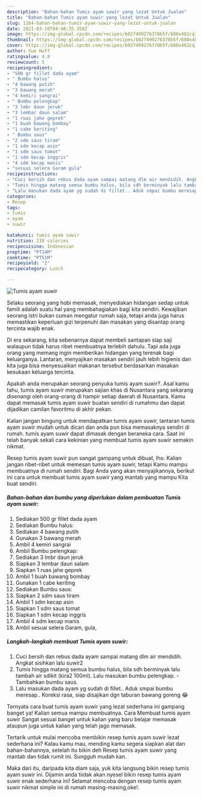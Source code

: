 ```yaml
---
description: "Bahan-bahan Tumis ayam suwir yang lezat Untuk Jualan"
title: "Bahan-bahan Tumis ayam suwir yang lezat Untuk Jualan"
slug: 1164-bahan-bahan-tumis-ayam-suwir-yang-lezat-untuk-jualan
date: 2021-03-10T04:48:35.358Z
image: https://img-global.cpcdn.com/recipes/b027499276370b5f/680x482cq70/tumis-ayam-suwir-foto-resep-utama.jpg
thumbnail: https://img-global.cpcdn.com/recipes/b027499276370b5f/680x482cq70/tumis-ayam-suwir-foto-resep-utama.jpg
cover: https://img-global.cpcdn.com/recipes/b027499276370b5f/680x482cq70/tumis-ayam-suwir-foto-resep-utama.jpg
author: Sue Huff
ratingvalue: 4.8
reviewcount: 5
recipeingredient:
- "500 gr fillet dada ayam"
- " Bumbu halus"
- "4 bawang putih"
- "3 bawang merah"
- "4 kemiri sangrai"
- " Bumbu pelengkap"
- "3 lmbr daun jeruk"
- "3 lembar daun salam"
- "1 ruas jahe geprek"
- "1 buah bawang bombay"
- "1 cabe keriting"
- " Bumbu saus"
- "2 sdm saus tiram"
- "1 sdm kecap asin"
- "1 sdm saus tomat"
- "1 sdm kecap inggris"
- "4 sdm kecap manis"
- "sesuai selera Garam gula"
recipeinstructions:
- "Cuci bersih dan rebus dada ayam sampai matang dlm air mendidih. Angkat sisihkan lalu suwir2"
- "Tumis hingga matang semua bumbu halus, bila sdh berminyak lalu tambah air sdikit (kira2 100ml). Lalu masukan bumbu pelengkap.  Tambahkan bumbu saus."
- "Lalu masukan dada ayam yg sudah di fillet.. Aduk smpai bumbu meresap.. Koreksi rasa, siap disajikan dgn taburan bawang goreng 😂"
categories:
- Resep
tags:
- tumis
- ayam
- suwir

katakunci: tumis ayam suwir 
nutrition: 218 calories
recipecuisine: Indonesian
preptime: "PT14M"
cooktime: "PT51M"
recipeyield: "2"
recipecategory: Lunch

---
```



![Tumis ayam suwir](https://img-global.cpcdn.com/recipes/b027499276370b5f/680x482cq70/tumis-ayam-suwir-foto-resep-utama.jpg)

Selaku seorang yang hobi memasak, menyediakan hidangan sedap untuk famili adalah suatu hal yang membahagiakan bagi kita sendiri. Kewajiban seorang istri bukan cuman mengatur rumah saja, tetapi anda juga harus memastikan keperluan gizi terpenuhi dan masakan yang disantap orang tercinta wajib enak.

Di era  sekarang, kita sebenarnya dapat membeli santapan siap saji walaupun tidak harus ribet membuatnya terlebih dahulu. Tapi ada juga orang yang memang ingin memberikan hidangan yang terenak bagi keluarganya. Lantaran, menyajikan masakan sendiri jauh lebih higienis dan kita juga bisa menyesuaikan makanan tersebut berdasarkan masakan kesukaan keluarga tercinta. 



Apakah anda merupakan seorang penyuka tumis ayam suwir?. Asal kamu tahu, tumis ayam suwir merupakan sajian khas di Nusantara yang sekarang disenangi oleh orang-orang di hampir setiap daerah di Nusantara. Kamu dapat memasak tumis ayam suwir buatan sendiri di rumahmu dan dapat dijadikan camilan favoritmu di akhir pekan.

Kalian jangan bingung untuk mendapatkan tumis ayam suwir, lantaran tumis ayam suwir mudah untuk dicari dan anda pun bisa memasaknya sendiri di rumah. tumis ayam suwir dapat dimasak dengan beraneka cara. Saat ini telah banyak sekali cara kekinian yang membuat tumis ayam suwir semakin nikmat.

Resep tumis ayam suwir pun sangat gampang untuk dibuat, lho. Kalian jangan ribet-ribet untuk memesan tumis ayam suwir, tetapi Kamu mampu membuatnya di rumah sendiri. Bagi Anda yang akan menyajikannya, berikut ini cara untuk membuat tumis ayam suwir yang mantab yang mampu Kita buat sendiri.

<!--inarticleads1-->

##### Bahan-bahan dan bumbu yang diperlukan dalam pembuatan Tumis ayam suwir:

1. Sediakan 500 gr fillet dada ayam
1. Sediakan  Bumbu halus:
1. Sediakan 4 bawang putih
1. Gunakan 3 bawang merah
1. Ambil 4 kemiri sangrai
1. Ambil  Bumbu pelengkap:
1. Sediakan 3 lmbr daun jeruk
1. Siapkan 3 lembar daun salam
1. Siapkan 1 ruas jahe geprek
1. Ambil 1 buah bawang bombay
1. Gunakan 1 cabe keriting
1. Sediakan  Bumbu saus:
1. Siapkan 2 sdm saus tiram
1. Ambil 1 sdm kecap asin
1. Siapkan 1 sdm saus tomat
1. Siapkan 1 sdm kecap inggris
1. Ambil 4 sdm kecap manis
1. Ambil sesuai selera Garam, gula,




<!--inarticleads2-->

##### Langkah-langkah membuat Tumis ayam suwir:

1. Cuci bersih dan rebus dada ayam sampai matang dlm air mendidih. Angkat sisihkan lalu suwir2
1. Tumis hingga matang semua bumbu halus, bila sdh berminyak lalu tambah air sdikit (kira2 100ml). Lalu masukan bumbu pelengkap.  - Tambahkan bumbu saus.
1. Lalu masukan dada ayam yg sudah di fillet.. Aduk smpai bumbu meresap.. Koreksi rasa, siap disajikan dgn taburan bawang goreng 😂




Ternyata cara buat tumis ayam suwir yang lezat sederhana ini gampang banget ya! Kalian semua mampu membuatnya. Cara Membuat tumis ayam suwir Sangat sesuai banget untuk kalian yang baru belajar memasak ataupun juga untuk kalian yang telah jago memasak.

Tertarik untuk mulai mencoba membikin resep tumis ayam suwir lezat sederhana ini? Kalau kamu mau, mending kamu segera siapkan alat dan bahan-bahannya, setelah itu bikin deh Resep tumis ayam suwir yang mantab dan tidak rumit ini. Sungguh mudah kan. 

Maka dari itu, daripada kita diam saja, yuk kita langsung bikin resep tumis ayam suwir ini. Dijamin anda tiidak akan nyesel bikin resep tumis ayam suwir enak sederhana ini! Selamat mencoba dengan resep tumis ayam suwir nikmat simple ini di rumah masing-masing,oke!.

